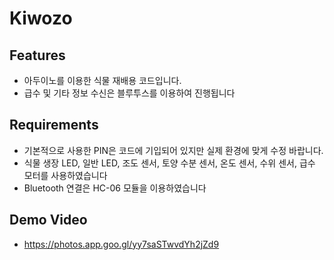 # Kiwozo

## Features
- 아두이노를 이용한 식물 재배용 코드입니다.
- 급수 및 기타 정보 수신은 블루투스를 이용하여 진행됩니다

 ## Requirements
 - 기본적으로 사용한 PIN은 코드에 기입되어 있지만 실제 환경에 맞게 수정 바랍니다.
 - 식물 생장 LED, 일반 LED, 조도 센서, 토양 수분 센서, 온도 센서, 수위 센서, 급수 모터를 사용하였습니다
 - Bluetooth 연결은 HC-06 모듈을 이용하였습니다

## Demo Video
- https://photos.app.goo.gl/yy7saSTwvdYh2jZd9
